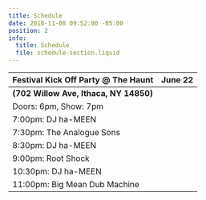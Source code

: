 ```yaml
---
title: Schedule
date: 2018-11-08 09:52:00 -05:00
position: 2
info:
  title: Schedule
  file: schedule-section.liquid
---
```


| Festival Kick Off Party @ The Haunt | June 22 |
|-------------------------------------|--------:|
| **(702 Willow Ave, Ithaca, NY 14850)**  |         |
| Doors: 6pm, Show: 7pm               |         |
| 7:00pm: DJ ha-MEEN                  |         |
| 7:30pm: The Analogue Sons           |         |
| 8:30pm: DJ ha-MEEN                  |         |
| 9:00pm: Root Shock                  |         |
| 10:30pm: DJ ha-MEEN                 |         |
| 11:00pm: Big Mean Dub Machine       |         |